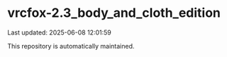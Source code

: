 # vrcfox-2.3_body_and_cloth_edition

Last updated: 2025-06-08 12:01:59

This repository is automatically maintained.
